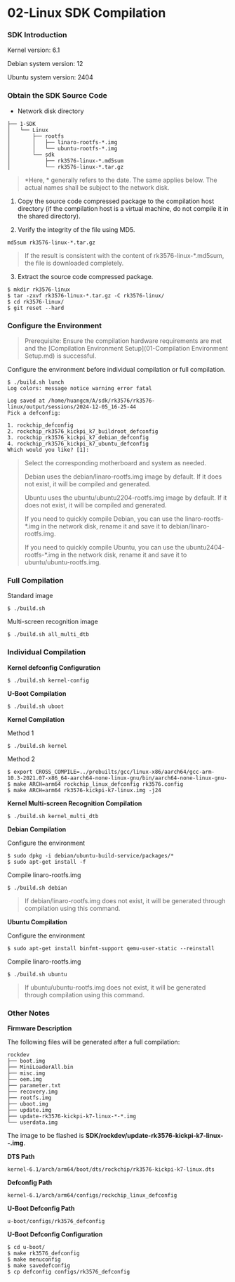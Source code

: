 # 02-Linux SDK Compilation

### SDK Introduction

Kernel version: 6.1

Debian system version: 12

Ubuntu system version: 2404

### Obtain the SDK Source Code

* Network disk directory

```
├── 1-SDK
│   └── Linux
│       ├── rootfs
│       │   ├── linaro-rootfs-*.img
│       │   └── ubuntu-rootfs-*.img
│       └── sdk
│           ├── rk3576-linux-*.md5sum
│           └── rk3576-linux-*.tar.gz
```

> *Here, * generally refers to the date. The same applies below. The actual names shall be subject to the network disk.

1. Copy the source code compressed package to the compilation host directory (if the compilation host is a virtual machine, do not compile it in the shared directory).

2. Verify the integrity of the file using MD5.

```
md5sum rk3576-linux-*.tar.gz
```

> If the result is consistent with the content of rk3576-linux-*.md5sum, the file is downloaded completely.

3. Extract the source code compressed package.

```
$ mkdir rk3576-linux
$ tar -zxvf rk3576-linux-*.tar.gz -C rk3576-linux/
$ cd rk3576-linux/
$ git reset --hard
```

### Configure the Environment

> Prerequisite: Ensure the compilation hardware requirements are met and the [Compilation Environment Setup](01-Compilation Environment Setup.md) is successful.

Configure the environment before individual compilation or full compilation.

```
$ ./build.sh lunch
Log colors: message notice warning error fatal

Log saved at /home/huangcm/A/sdk/rk3576/rk3576-linux/output/sessions/2024-12-05_16-25-44
Pick a defconfig:

1. rockchip_defconfig
2. rockchip_rk3576_kickpi_k7_buildroot_defconfig
3. rockchip_rk3576_kickpi_k7_debian_defconfig
4. rockchip_rk3576_kickpi_k7_ubuntu_defconfig
Which would you like? [1]:
```

> Select the corresponding motherboard and system as needed.
>
> Debian uses the debian/linaro-rootfs.img image by default. If it does not exist, it will be compiled and generated.
>
> Ubuntu uses the ubuntu/ubuntu2204-rootfs.img image by default. If it does not exist, it will be compiled and generated.
>
> If you need to quickly compile Debian, you can use the linaro-rootfs-*.img in the network disk, rename it and save it to debian/linaro-rootfs.img.
>
> If you need to quickly compile Ubuntu, you can use the ubuntu2404-rootfs-*.img in the network disk, rename it and save it to ubuntu/ubuntu-rootfs.img.

### Full Compilation

Standard image

```
$ ./build.sh 
```

Multi-screen recognition image

```
$ ./build.sh all_multi_dtb
```

### Individual Compilation

**Kernel defconfig Configuration**

```
$ ./build.sh kernel-config
```

**U-Boot Compilation**

```
$ ./build.sh uboot
```

**Kernel Compilation**

Method 1

```
$ ./build.sh kernel
```

Method 2

```
$ export CROSS_COMPILE=../prebuilts/gcc/linux-x86/aarch64/gcc-arm-10.3-2021.07-x86_64-aarch64-none-linux-gnu/bin/aarch64-none-linux-gnu-
$ make ARCH=arm64 rockchip_linux_defconfig rk3576.config
$ make ARCH=arm64 rk3576-kickpi-k7-linux.img -j24
```

**Kernel Multi-screen Recognition Compilation**

```
$ ./build.sh kernel_multi_dtb
```

**Debian Compilation**

Configure the environment

```
$ sudo dpkg -i debian/ubuntu-build-service/packages/*
$ sudo apt-get install -f
```

Compile linaro-rootfs.img

```
$ ./build.sh debian
```

> If debian/linaro-rootfs.img does not exist, it will be generated through compilation using this command.

**Ubuntu Compilation**

Configure the environment

```
$ sudo apt-get install binfmt-support qemu-user-static --reinstall
```

Compile linaro-rootfs.img

```
$ ./build.sh ubuntu
```

> If ubuntu/ubuntu-rootfs.img does not exist, it will be generated through compilation using this command.

### Other Notes

**Firmware Description**

The following files will be generated after a full compilation:

```
rockdev
├── boot.img
├── MiniLoaderAll.bin
├── misc.img
├── oem.img 
├── parameter.txt 
├── recovery.img 
├── rootfs.img 
├── uboot.img 
├── update.img 
├── update-rk3576-kickpi-k7-linux-*-*.img 
└── userdata.img 
```

The image to be flashed is **SDK/rockdev/update-rk3576-kickpi-k7-linux-*-*.img**.

**DTS Path**

```
kernel-6.1/arch/arm64/boot/dts/rockchip/rk3576-kickpi-k7-linux.dts
```

**Defconfig Path**

```
kernel-6.1/arch/arm64/configs/rockchip_linux_defconfig
```

**U-Boot Defconfig Path**

```
u-boot/configs/rk3576_defconfig
```

**U-Boot Defconfig Configuration**

```
$ cd u-boot/
$ make rk3576_defconfig 
$ make menuconfig
$ make savedefconfig
$ cp defconfig configs/rk3576_defconfig
```